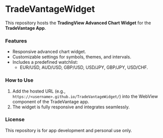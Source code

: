 # TradeVantageWidget

This repository hosts the **TradingView Advanced Chart Widget** for the **TradeVantage App**.  

### Features
- Responsive advanced chart widget.
- Customizable settings for symbols, themes, and intervals.
- Includes a predefined watchlist: 
  - EUR/USD, AUD/USD, GBP/USD, USD/JPY, GBP/JPY, USD/CHF.

### How to Use
1. Add the hosted URL (e.g., `https://<username>.github.io/TradeVantageWidget/`) into the WebView component of the TradeVantage app.
2. The widget is fully responsive and integrates seamlessly.

### License
This repository is for app development and personal use only.
